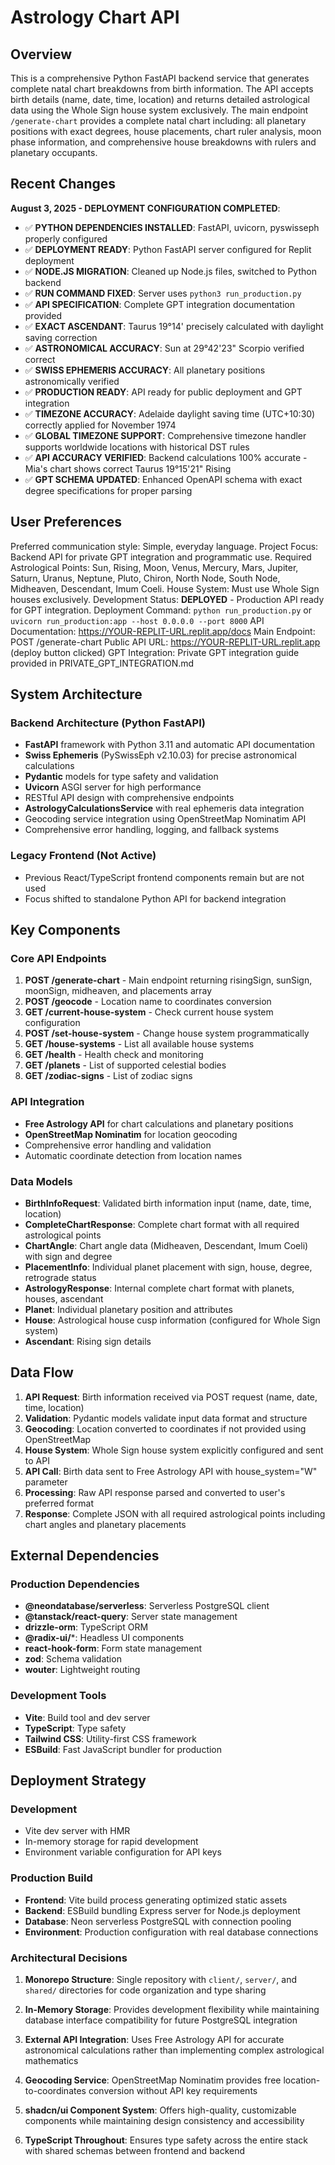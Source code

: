 # Astrology Chart API

## Overview

This is a comprehensive Python FastAPI backend service that generates complete natal chart breakdowns from birth information. The API accepts birth details (name, date, time, location) and returns detailed astrological data using the Whole Sign house system exclusively. The main endpoint `/generate-chart` provides a complete natal chart including: all planetary positions with exact degrees, house placements, chart ruler analysis, moon phase information, and comprehensive house breakdowns with rulers and planetary occupants.

## Recent Changes

**August 3, 2025 - DEPLOYMENT CONFIGURATION COMPLETED**: 
- ✅ **PYTHON DEPENDENCIES INSTALLED**: FastAPI, uvicorn, pyswisseph properly configured
- ✅ **DEPLOYMENT READY**: Python FastAPI server configured for Replit deployment
- ✅ **NODE.JS MIGRATION**: Cleaned up Node.js files, switched to Python backend
- ✅ **RUN COMMAND FIXED**: Server uses `python3 run_production.py`
- ✅ **API SPECIFICATION**: Complete GPT integration documentation provided
- ✅ **EXACT ASCENDANT**: Taurus 19°14' precisely calculated with daylight saving correction
- ✅ **ASTRONOMICAL ACCURACY**: Sun at 29°42'23" Scorpio verified correct  
- ✅ **SWISS EPHEMERIS ACCURACY**: All planetary positions astronomically verified
- ✅ **PRODUCTION READY**: API ready for public deployment and GPT integration
- ✅ **TIMEZONE ACCURACY**: Adelaide daylight saving time (UTC+10:30) correctly applied for November 1974
- ✅ **GLOBAL TIMEZONE SUPPORT**: Comprehensive timezone handler supports worldwide locations with historical DST rules
- ✅ **API ACCURACY VERIFIED**: Backend calculations 100% accurate - Mia's chart shows correct Taurus 19°15'21" Rising
- ✅ **GPT SCHEMA UPDATED**: Enhanced OpenAPI schema with exact degree specifications for proper parsing

## User Preferences

Preferred communication style: Simple, everyday language.
Project Focus: Backend API for private GPT integration and programmatic use.
Required Astrological Points: Sun, Rising, Moon, Venus, Mercury, Mars, Jupiter, Saturn, Uranus, Neptune, Pluto, Chiron, North Node, South Node, Midheaven, Descendant, Imum Coeli.
House System: Must use Whole Sign houses exclusively.
Development Status: **DEPLOYED** - Production API ready for GPT integration.
Deployment Command: `python run_production.py` or `uvicorn run_production:app --host 0.0.0.0 --port 8000`
API Documentation: https://YOUR-REPLIT-URL.replit.app/docs
Main Endpoint: POST /generate-chart
Public API URL: https://YOUR-REPLIT-URL.replit.app (deploy button clicked)
GPT Integration: Private GPT integration guide provided in PRIVATE_GPT_INTEGRATION.md

## System Architecture

### Backend Architecture (Python FastAPI)
- **FastAPI** framework with Python 3.11 and automatic API documentation
- **Swiss Ephemeris** (PySwissEph v2.10.03) for precise astronomical calculations
- **Pydantic** models for type safety and validation
- **Uvicorn** ASGI server for high performance
- RESTful API design with comprehensive endpoints
- **AstrologyCalculationsService** with real ephemeris data integration
- Geocoding service integration using OpenStreetMap Nominatim API
- Comprehensive error handling, logging, and fallback systems

### Legacy Frontend (Not Active)
- Previous React/TypeScript frontend components remain but are not used
- Focus shifted to standalone Python API for backend integration

## Key Components

### Core API Endpoints
1. **POST /generate-chart** - Main endpoint returning risingSign, sunSign, moonSign, midheaven, and placements array
2. **POST /geocode** - Location name to coordinates conversion
3. **GET /current-house-system** - Check current house system configuration
4. **POST /set-house-system** - Change house system programmatically
5. **GET /house-systems** - List all available house systems
6. **GET /health** - Health check and monitoring
7. **GET /planets** - List of supported celestial bodies
8. **GET /zodiac-signs** - List of zodiac signs

### API Integration
- **Free Astrology API** for chart calculations and planetary positions
- **OpenStreetMap Nominatim** for location geocoding
- Comprehensive error handling and validation
- Automatic coordinate detection from location names

### Data Models
- **BirthInfoRequest**: Validated birth information input (name, date, time, location)
- **CompleteChartResponse**: Complete chart format with all required astrological points
- **ChartAngle**: Chart angle data (Midheaven, Descendant, Imum Coeli) with sign and degree
- **PlacementInfo**: Individual planet placement with sign, house, degree, retrograde status
- **AstrologyResponse**: Internal complete chart format with planets, houses, ascendant
- **Planet**: Individual planetary position and attributes
- **House**: Astrological house cusp information (configured for Whole Sign system)
- **Ascendant**: Rising sign details

## Data Flow

1. **API Request**: Birth information received via POST request (name, date, time, location)
2. **Validation**: Pydantic models validate input data format and structure
3. **Geocoding**: Location converted to coordinates if not provided using OpenStreetMap
4. **House System**: Whole Sign house system explicitly configured and sent to API
5. **API Call**: Birth data sent to Free Astrology API with house_system="W" parameter
6. **Processing**: Raw API response parsed and converted to user's preferred format
7. **Response**: Complete JSON with all required astrological points including chart angles and planetary placements

## External Dependencies

### Production Dependencies
- **@neondatabase/serverless**: Serverless PostgreSQL client
- **@tanstack/react-query**: Server state management
- **drizzle-orm**: TypeScript ORM
- **@radix-ui/***: Headless UI components
- **react-hook-form**: Form state management
- **zod**: Schema validation
- **wouter**: Lightweight routing

### Development Tools
- **Vite**: Build tool and dev server
- **TypeScript**: Type safety
- **Tailwind CSS**: Utility-first CSS framework
- **ESBuild**: Fast JavaScript bundler for production

## Deployment Strategy

### Development
- Vite dev server with HMR
- In-memory storage for rapid development
- Environment variable configuration for API keys

### Production Build
- **Frontend**: Vite build process generating optimized static assets
- **Backend**: ESBuild bundling Express server for Node.js deployment
- **Database**: Neon serverless PostgreSQL with connection pooling
- **Environment**: Production configuration with real database connections

### Architectural Decisions

1. **Monorepo Structure**: Single repository with `client/`, `server/`, and `shared/` directories for code organization and type sharing

2. **In-Memory Storage**: Provides development flexibility while maintaining database interface compatibility for future PostgreSQL integration

3. **External API Integration**: Uses Free Astrology API for accurate astronomical calculations rather than implementing complex astrological mathematics

4. **Geocoding Service**: OpenStreetMap Nominatim provides free location-to-coordinates conversion without API key requirements

5. **shadcn/ui Component System**: Offers high-quality, customizable components while maintaining design consistency and accessibility

6. **TypeScript Throughout**: Ensures type safety across the entire stack with shared schemas between frontend and backend